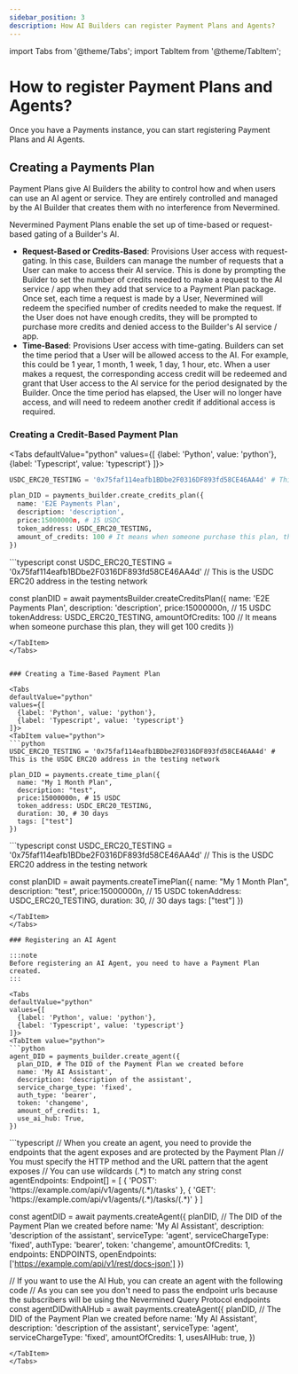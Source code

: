 ```yaml
---
sidebar_position: 3
description: How AI Builders can register Payment Plans and Agents?
---
```


import Tabs from '@theme/Tabs';
import TabItem from '@theme/TabItem';

# How to register Payment Plans and Agents?

Once you have a Payments instance, you can start registering Payment Plans and AI Agents.

## Creating a Payments Plan

Payment Plans give AI Builders the ability to control how and when users can use an AI agent or service. They are entirely controlled and managed by the AI Builder that creates them with no interference from Nevermined.

Nevermined Payment Plans enable the set up of time-based or request-based gating of a Builder's AI.

* **Request-Based or Credits-Based**: Provisions User access with request-gating. In this case, Builders can manage the number of requests that a User can make to access their AI service. This is done by prompting the Builder to set the number of credits needed to make a request to the AI service / app when they add that service to a Payment Plan package. Once set, each time a request is made by a User, Nevermined will redeem the specified number of credits needed to make the request. If the User does not have enough credits, they will be prompted to purchase more credits and denied access to the Builder's AI service / app.
* **Time-Based**: Provisions User access with time-gating. Builders can set the time period that a User will be allowed access to the AI. For example, this could be 1 year, 1 month, 1 week, 1 day, 1 hour, etc. When a user makes a request, the corresponding access credit will be redeemed and grant that User access to the AI service for the period designated by the Builder. Once the time period has elapsed, the User will no longer have access, and will need to redeem another credit if additional access is required.

### Creating a Credit-Based Payment Plan


<Tabs
  defaultValue="python"
  values={[
    {label: 'Python', value: 'python'},
    {label: 'Typescript', value: 'typescript'}
  ]}>
  <TabItem value="python">
  ```python
  USDC_ERC20_TESTING = '0x75faf114eafb1BDbe2F0316DF893fd58CE46AA4d' # This is the USDC ERC20 address in the testing network

  plan_DID = payments_builder.create_credits_plan({
    name: 'E2E Payments Plan', 
    description: 'description', 
    price:15000000n, # 15 USDC
    token_address: USDC_ERC20_TESTING,
    amount_of_credits: 100 # It means when someone purchase this plan, they will get 100 credits
  })
  ```
  </TabItem>
  <TabItem value="typescript">
  ```typescript    
  const USDC_ERC20_TESTING = '0x75faf114eafb1BDbe2F0316DF893fd58CE46AA4d' // This is the USDC ERC20 address in the testing network

  const planDID = await paymentsBuilder.createCreditsPlan({
    name: 'E2E Payments Plan', 
    description: 'description', 
    price:15000000n, // 15 USDC
    tokenAddress: USDC_ERC20_TESTING,
    amountOfCredits: 100 // It means when someone purchase this plan, they will get 100 credits
  })
  ```
  </TabItem>  
</Tabs>


### Creating a Time-Based Payment Plan

<Tabs
  defaultValue="python"
  values={[
    {label: 'Python', value: 'python'},
    {label: 'Typescript', value: 'typescript'}
  ]}>
  <TabItem value="python">
  ```python
  USDC_ERC20_TESTING = '0x75faf114eafb1BDbe2F0316DF893fd58CE46AA4d' # This is the USDC ERC20 address in the testing network

  plan_DID = payments.create_time_plan({
    name: "My 1 Month Plan",
    description: "test",
    price:15000000n, # 15 USDC
    token_address: USDC_ERC20_TESTING,
    duration: 30, # 30 days
    tags: ["test"]
  })  
  ```
  </TabItem>
  <TabItem value="typescript">
  ```typescript  
  const USDC_ERC20_TESTING = '0x75faf114eafb1BDbe2F0316DF893fd58CE46AA4d' // This is the USDC ERC20 address in the testing network

  const planDID = await payments.createTimePlan({
    name: "My 1 Month Plan",
    description: "test",
    price:15000000n, // 15 USDC
    tokenAddress: USDC_ERC20_TESTING,
    duration: 30, // 30 days
    tags: ["test"]
  })
  
  ```
  </TabItem>  
</Tabs>

### Registering an AI Agent

:::note
Before registering an AI Agent, you need to have a Payment Plan created.
:::

<Tabs
  defaultValue="python"
  values={[
    {label: 'Python', value: 'python'},
    {label: 'Typescript', value: 'typescript'}
  ]}>
  <TabItem value="python">
  ```python
  agent_DID = payments_builder.create_agent({
    plan_DID, # The DID of the Payment Plan we created before
    name: 'My AI Assistant',
    description: 'description of the assistant',
    service_charge_type: 'fixed',
    auth_type: 'bearer',
    token: 'changeme',
    amount_of_credits: 1,
    use_ai_hub: True,
  })  
  ```
  </TabItem>
  <TabItem value="typescript">
  ```typescript
  // When you create an agent, you need to provide the endpoints that the agent exposes and are protected by the Payment Plan
  // You must specify the HTTP method and the URL pattern that the agent exposes
  // You can use wildcards (.*) to match any string
  const agentEndpoints: Endpoint[] = [
     { 'POST': 'https://example.com/api/v1/agents/(.*)/tasks' },
     { 'GET': 'https://example.com/api/v1/agents/(.*)/tasks/(.*)' }
  ]
  
  const agentDID = await payments.createAgent({
    planDID, // The DID of the Payment Plan we created before
    name: 'My AI Assistant',
    description: 'description of the assistant',
    serviceType: 'agent',
    serviceChargeType: 'fixed',
    authType: 'bearer',
    token: 'changeme',
    amountOfCredits: 1,
    endpoints: ENDPOINTS,
    openEndpoints: ['https://example.com/api/v1/rest/docs-json']
  })

  // If you want to use the AI Hub, you can create an agent with the following code
  // As you can see you don't need to pass the endpoint urls because the subscribers will be using the Nevermined Query Protocol endpoints
  const agentDIDwithAIHub = await payments.createAgent({
    planDID, // The DID of the Payment Plan we created before
    name: 'My AI Assistant',
    description: 'description of the assistant',
    serviceType: 'agent',
    serviceChargeType: 'fixed',
    amountOfCredits: 1,
    usesAIHub: true,
  })


  ```
  </TabItem>  
</Tabs>